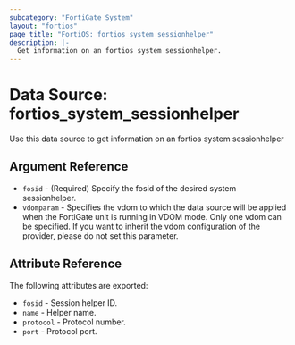 ```yaml
---
subcategory: "FortiGate System"
layout: "fortios"
page_title: "FortiOS: fortios_system_sessionhelper"
description: |-
  Get information on an fortios system sessionhelper.
---
```


# Data Source: fortios_system_sessionhelper
Use this data source to get information on an fortios system sessionhelper

## Argument Reference

* `fosid` - (Required) Specify the fosid of the desired system sessionhelper.
* `vdomparam` - Specifies the vdom to which the data source will be applied when the FortiGate unit is running in VDOM mode. Only one vdom can be specified. If you want to inherit the vdom configuration of the provider, please do not set this parameter.


## Attribute Reference

The following attributes are exported:

* `fosid` - Session helper ID.
* `name` - Helper name.
* `protocol` - Protocol number.
* `port` - Protocol port.

